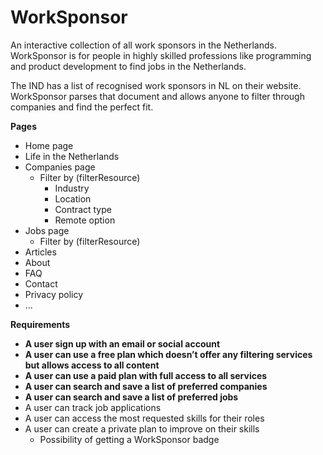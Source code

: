 # WorkSponsor

An interactive collection of all work sponsors in the Netherlands. WorkSponsor is for people in highly skilled professions like programming and product development to find jobs in the Netherlands.

The IND has a list of recognised work sponsors in NL on their website. WorkSponsor parses that document and allows anyone to filter through companies and find the perfect fit.

**Pages**
- Home page
- Life in the Netherlands
- Companies page
    - Filter by (filterResource)
        - Industry
        - Location
        - Contract type
        - Remote option
- Jobs page
    - Filter by (filterResource)
- Articles
- About
- FAQ
- Contact
- Privacy policy
- ...

**Requirements**

- **A user sign up with an email or social account**
- **A user can use a free plan which doesn’t offer any filtering services but allows access to all content**
- **A user can use a paid plan with full access to all services**
- **A user can search and save a list of preferred companies**
- **A user can search and save a list of preferred jobs**
- A user can track job applications
- A user can access the most requested skills for their roles
- A user can create a private plan to improve on their skills
    - Possibility of getting a WorkSponsor badge